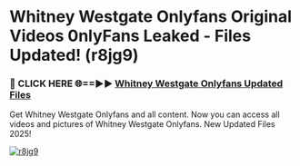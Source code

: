 # Whitney Westgate Onlyfans Original Videos 0nlyFans Leaked - Files Updated! (r8jg9)

<h3>🔴 CLICK HERE 🌐==►► <a href="https://tinyurl.com/ehrbuxhb" rel="nofollow">Whitney Westgate Onlyfans Updated Files</a></h3>

Get Whitney Westgate Onlyfans and all content. Now you can access all videos and pictures of Whitney Westgate Onlyfans. New Updated Files 2025!

[![r8jg9](https://i.imgur.com/lVYEuWS.gif)](https://tinyurl.com/ehrbuxhb)
